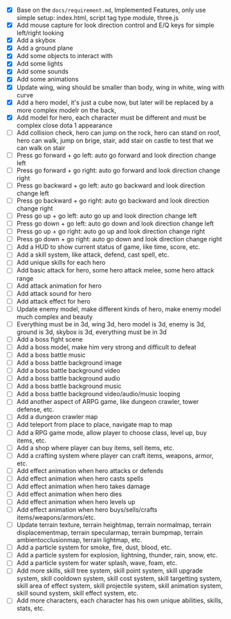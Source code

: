 - [x] Base on the `docs/requirement.md`, Implemented Features, only use simple setup: index.html, script tag type module, three.js
- [x] Add mouse capture for look direction control and E/Q keys for simple left/right looking
- [x] Add a skybox
- [x] Add a ground plane
- [x] Add some objects to interact with
- [x] Add some lights
- [x] Add some sounds
- [x] Add some animations
- [x] Update wing, wing should be smaller than body, wing in white, wing with curve
- [x] Add a hero model, it's just a cube now, but later will be replaced by a more complex modelr on the back, 
- [x] Add model for hero, each character must be different and must be complex close dota 1 appearance
- [ ] Add collision check, hero can jump on the rock, hero can stand on roof, hero can walk, jump on brige, stair, add stair on castle to test that we can walk on stair
- [ ] Press go forward + go left: auto go forward and look direction change left
- [ ] Press go forward + go right: auto go forward and look direction change right
- [ ] Press go backward + go left: auto go backward and look direction change left
- [ ] Press go backward + go right: auto go backward and look direction change right
- [ ] Press go up + go left: auto go up and look direction change left
- [ ] Press go down + go left: auto go down and look direction change left
- [ ] Press go up + go right: auto go up and look direction change right
- [ ] Press go down + go right: auto go down and look direction change right
- [ ] Add a HUD to show current status of game, like time, score, etc.
- [ ] Add a skill system, like attack, defend, cast spell, etc.
- [ ] Add unique skills for each hero
- [ ] Add basic attack for hero, some hero attack melee, some hero attack range
- [ ] Add attack animation for hero
- [ ] Add attack sound for hero
- [ ] Add attack effect for hero
- [ ] Update enemy model, make different kinds of hero, make enemy model much complex and beauty
- [ ] Everything must be in 3d, wing 3d, hero model is 3d, enemy is 3d, ground is 3d, skybox is 3d, everything must be in 3d
- [ ] Add a boss fight scene
- [ ] Add a boss model, make him very strong and difficult to defeat
- [ ] Add a boss battle music
- [ ] Add a boss battle background image
- [ ] Add a boss battle background video
- [ ] Add a boss battle background audio
- [ ] Add a boss battle background music
- [ ] Add a boss battle background video/audio/music looping
- [ ] Add another aspect of ARPG game, like dungeon crawler, tower defense, etc.
- [ ] Add a dungeon crawler map
- [ ] Add teleport from place to place, navigate map to map
- [ ] Add a RPG game mode, allow player to choose class, level up, buy items, etc.
- [ ] Add a shop where player can buy items, sell items, etc.
- [ ] Add a crafting system where player can craft items, weapons, armor, etc.
- [ ] Add effect animation when hero attacks or defends
- [ ] Add effect animation when hero casts spells
- [ ] Add effect animation when hero takes damage
- [ ] Add effect animation when hero dies
- [ ] Add effect animation when hero levels up
- [ ] Add effect animation when hero buys/sells/crafts items/weapons/armors/etc.
- [ ] Update terrain texture, terrain heightmap, terrain normalmap, terrain displacementmap, terrain specularmap, terrain bumpmap, terrain ambientocclusionmap, terrain lightmap, etc.
- [ ] Add a particle system for smoke, fire, dust, blood, etc.
- [ ] Add a particle system for explosion, lightning, thunder, rain, snow, etc.
- [ ] Add a particle system for water splash, wave, foam, etc.
- [ ] Add more skills, skill tree system, skill point system, skill upgrade system, skill cooldown system, skill cost system, skill targetting system, skill area of effect system, skill projectile system, skill animation system, skill sound system, skill effect system, etc.
- [ ] Add more characters, each character has his own unique abilities, skills, stats, etc.
